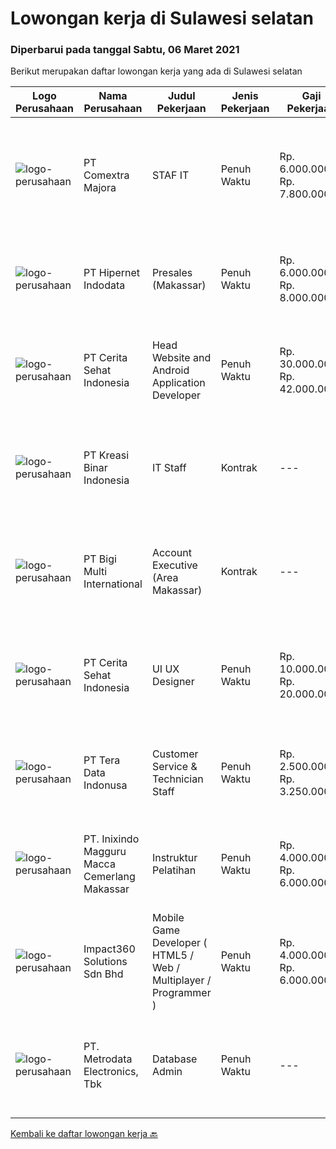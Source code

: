 
  # Lowongan kerja di Sulawesi selatan

  ### Diperbarui pada tanggal Sabtu, 06 Maret 2021

  Berikut merupakan daftar lowongan kerja yang ada di Sulawesi selatan

  |Logo Perusahaan | Nama Perusahaan | Judul Pekerjaan | Jenis Pekerjaan | Gaji Pekerjaan | Lokasi | Deskripsi | Tanggal diunggah | Pranala |
  | -------------- | --------------- | --------------- | --------- | --------- | -------------- | ------- | ----------- | ----------- |
  |![logo-perusahaan](https://image-service-cdn.seek.com.au/afa5d83b7a8f13a10b32e054f08b7dbce624d2b2/ee4dce1061f3f616224767ad58cb2fc751b8d2dc)|PT Comextra Majora|STAF IT|Penuh Waktu|Rp. 6.000.000-Rp. 7.800.000|Makassar|Tugas dan tanggung jawab : Membuat dan mendesain program Melakukan perubahan program sesuai perkembangan dan kebutuhan Perusahaan Melakukan pemasangan...|Jumat, 05 Maret 2021|https://www.jobstreet.co.id/id/job/staf-it-3474571?token=0~6e56702f-9592-4148-9e5b-026acb89c0ba&sectionRank=1&jobId=jobstreet-id-job-3474571|
|![logo-perusahaan](https://image-service-cdn.seek.com.au/10c421bd226b07c7b271d7c5e630a6b1efa36d67/ee4dce1061f3f616224767ad58cb2fc751b8d2dc)|PT Hipernet Indodata|Presales (Makassar)|Penuh Waktu|Rp. 6.000.000-Rp. 8.000.000|Makassar|Requirement: Age maximum 30 years old Minimum Bachelor degree from Computer Science (Computer Engineering, Information System, Information...|Kamis, 04 Maret 2021|https://www.jobstreet.co.id/id/job/presales-makassar-3474009?token=0~6e56702f-9592-4148-9e5b-026acb89c0ba&sectionRank=2&jobId=jobstreet-id-job-3474009|
|![logo-perusahaan](https://us.123rf.com/450wm/pavelstasevich/pavelstasevich1811/pavelstasevich181101027/112815900-stock-vector-no-image-available-icon-flat-vector.jpg?ver=6)|PT Cerita Sehat Indonesia|Head Website and Android Application Developer|Penuh Waktu|Rp. 30.000.000-Rp. 42.000.000|Sulawesi Selatan|Job Brief:We are looking for a Website and Android Developer to be responsible for developing mobile applications for Health Company.Reports to:...|Jumat, 26 Februari 2021|https://www.jobstreet.co.id/id/job/head-website-and-android-application-developer-3456494?token=0~6e56702f-9592-4148-9e5b-026acb89c0ba&sectionRank=3&jobId=jobstreet-id-job-3456494|
|![logo-perusahaan](https://image-service-cdn.seek.com.au/6ab6dc42de3ed6219dc320fa9e0f53533b286e0b/ee4dce1061f3f616224767ad58cb2fc751b8d2dc)|PT Kreasi Binar Indonesia|IT Staff|Kontrak|---|Makassar|Kualifikasi :- Pendidikan D3/S1 Bidang IT- usia maksimal 28 tahun- Pengalaman kerja dibidang IT minimal 1 tahun- Menguasai Android studio- Menguasai...|Kamis, 25 Februari 2021|https://www.jobstreet.co.id/id/job/it-staff-3466971?token=0~6e56702f-9592-4148-9e5b-026acb89c0ba&sectionRank=4&jobId=jobstreet-id-job-3466971|
|![logo-perusahaan](https://image-service-cdn.seek.com.au/0c18fec6b112137679fd87a61aca854bfaf25188/ee4dce1061f3f616224767ad58cb2fc751b8d2dc)|PT Bigi Multi International|Account Executive (Area Makassar)|Kontrak|---|Makassar|Kualifikasi :  Berusia maksimal 35 tahun Pendidikan minimal D3 Memiliki pengalaman di bidang yang sama minimal 2 tahun Mampu mempresentasikan product...|Rabu, 24 Februari 2021|https://www.jobstreet.co.id/id/job/account-executive-area-makassar-3454155?token=0~6e56702f-9592-4148-9e5b-026acb89c0ba&sectionRank=5&jobId=jobstreet-id-job-3454155|
|![logo-perusahaan](https://us.123rf.com/450wm/pavelstasevich/pavelstasevich1811/pavelstasevich181101027/112815900-stock-vector-no-image-available-icon-flat-vector.jpg?ver=6)|PT Cerita Sehat Indonesia|UI UX Designer|Penuh Waktu|Rp. 10.000.000-Rp. 20.000.000|Sulawesi Selatan|Job DescriptionRequirements : Experienced in related field UI/UX Designer minimum 2 year Up-to-date knowledge of design software like Adobe...|Selasa, 23 Februari 2021|https://www.jobstreet.co.id/id/job/ui-ux-designer-3457370?token=0~6e56702f-9592-4148-9e5b-026acb89c0ba&sectionRank=6&jobId=jobstreet-id-job-3457370|
|![logo-perusahaan](https://image-service-cdn.seek.com.au/95c9dbd1b5fad8031489fa8bb6de0cad4e83a4a3/ee4dce1061f3f616224767ad58cb2fc751b8d2dc)|PT Tera Data Indonusa|Customer Service & Technician Staff|Penuh Waktu|Rp. 2.500.000-Rp. 3.250.000|Makassar|Deskripsi Pekerjaan: Fast respon dalam menerima keluhan pelanggan. Menerima dan menjawab telepon masuk. Mampu bekerjasama dengan divisi lain termasuk...|Senin, 15 Februari 2021|https://www.jobstreet.co.id/id/job/customer-service-technician-staff-3457631?token=0~6e56702f-9592-4148-9e5b-026acb89c0ba&sectionRank=7&jobId=jobstreet-id-job-3457631|
|![logo-perusahaan](https://image-service-cdn.seek.com.au/d8f8f6f448f0b42d55823419f2e87a8ccb08ca2e/ee4dce1061f3f616224767ad58cb2fc751b8d2dc)|PT. Inixindo Magguru Macca Cemerlang Makassar|Instruktur Pelatihan|Penuh Waktu|Rp. 4.000.000-Rp. 6.000.000|Makassar|Kandidat harus memiliki setidaknya Gelar Sarjana di Fisika, Ilmu Komputer/Teknologi Informasi, Matematika atau setara. Bahasa yang harus dimiliki:...|Minggu, 14 Februari 2021|https://www.jobstreet.co.id/id/job/instruktur-pelatihan-3451677?token=0~6e56702f-9592-4148-9e5b-026acb89c0ba&sectionRank=8&jobId=jobstreet-id-job-3451677|
|![logo-perusahaan](https://image-service-cdn.seek.com.au/06b729438205195a03d4bcec08ce1ddd5d9c1576/ee4dce1061f3f616224767ad58cb2fc751b8d2dc)|Impact360 Solutions Sdn Bhd|Mobile Game Developer ( HTML5 / Web / Multiplayer / Programmer )|Penuh Waktu|Rp. 4.000.000-Rp. 6.000.000|Sulawesi Selatan|We are hiring remote HTML5 game developers from all parts of Indonesia. If you have real experience building HTML5 games or applications, you're...|Rabu, 17 Februari 2021|https://www.jobstreet.co.id/id/job/mobile-game-developer-html5-web-multiplayer-programmer-4484398/origin/my?token=0~6e56702f-9592-4148-9e5b-026acb89c0ba&sectionRank=9&jobId=jobstreet-my-job-4484398|
|![logo-perusahaan](https://image-service-cdn.seek.com.au/360ff551a5280d24a3ac9432bdc8ba5ec988566b/ee4dce1061f3f616224767ad58cb2fc751b8d2dc)|PT. Metrodata Electronics, Tbk|Database Admin|Penuh Waktu|---|Makassar|Minimum S1 Teknik Informatika atau Sistem Informasi  Pengalaman sebagai DB Admin atau DB Developer minimal 2 tahun Mengetahui konsep Datawarehouse dan...|Kamis, 11 Februari 2021|https://www.jobstreet.co.id/id/job/database-admin-3456681?token=0~6e56702f-9592-4148-9e5b-026acb89c0ba&sectionRank=10&jobId=jobstreet-id-job-3456681|


  [Kembali ke daftar lowongan kerja 🔙](../README.md#daftar-lowongan-kerja)
  
